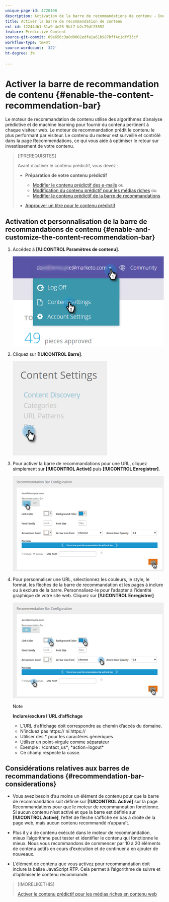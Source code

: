 ```yaml
---
unique-page-id: 4720108
description: Activation de la barre de recommandations de contenu - Documents Marketo - Documentation du produit
title: Activer la barre de recommandation de contenu
exl-id: f2244db1-51a9-4e26-9bf7-b2c79df25552
feature: Predictive Content
source-git-commit: 09a656c3a0d0002edfa1a61b987bff4c1dff33cf
workflow-type: tm+mt
source-wordcount: '322'
ht-degree: 3%

---
```


# Activer la barre de recommandation de contenu {#enable-the-content-recommendation-bar}

Le moteur de recommandation de contenu utilise des algorithmes d’analyse prédictive et de machine learning pour fournir du contenu pertinent à chaque visiteur web. Le moteur de recommandation prédit le contenu le plus performant par visiteur. Le contenu du moteur est surveillé et contrôlé dans la page Recommendations, ce qui vous aide à optimiser le retour sur investissement de votre contenu.

>[!PREREQUISITES]
>
>Avant d’activer le contenu prédictif, vous devez :
>
>* **Préparation de votre contenu prédictif**
>
>   * [Modifier le contenu prédictif des e-mails](/help/marketo/product-docs/predictive-content/working-with-predictive-content/edit-predictive-content-for-emails.md) ou
>   * [Modification du contenu prédictif pour les médias riches](/help/marketo/product-docs/predictive-content/working-with-predictive-content/edit-predictive-content-for-rich-media.md) ou
>   * [Modifier le contenu prédictif de la barre de recommandations](/help/marketo/product-docs/predictive-content/working-with-predictive-content/edit-predictive-content-for-the-recommendation-bar.md)
>
>* [Approuver un titre pour le contenu prédictif](/help/marketo/product-docs/predictive-content/working-with-all-content/approve-a-title-for-predictive-content.md)

## Activation et personnalisation de la barre de recommandations de contenu {#enable-and-customize-the-content-recommendation-bar}

1. Accédez à **[!UICONTROL Paramètres de contenu]**.

   ![](assets/settings-dropdown-hand.png)

1. Cliquez sur **[!UICONTROL Barre]**.

   ![](assets/content-settings-bar-hand.png)

1. Pour activer la barre de recommandations pour une URL, cliquez simplement sur **[!UICONTROL Activé]** puis **[!UICONTROL Enregistrer]**.

   ![](assets/bar-enable.png)

1. Pour personnaliser une URL, sélectionnez les couleurs, le style, le format, les flèches de la barre de recommandation et les pages à inclure ou à exclure de la barre. Personnalisez-le pour l’adapter à l’identité graphique de votre site web. Cliquez sur **[!UICONTROL Enregistrer]**

   ![](assets/bar-customize-details-hands.png)

   >[!NOTE]
   >
   >**Inclure/exclure l’URL d’affichage**
   >
   >* L’URL d’affichage doit correspondre au chemin d’accès du domaine.
   >* N’incluez pas https:// ni https://
   >* Utiliser des &#42; pour les caractères génériques
   >* Utiliser un point-virgule comme séparateur
   >* Exemple : /contact_us&#42;; &#42;action=logout&#42;
   >* Ce champ respecte la casse.

## Considérations relatives aux barres de recommandations {#recommendation-bar-considerations}

* Vous avez besoin d’au moins un élément de contenu pour que la barre de recommandation soit définie sur **[!UICONTROL Activé]** sur la page Recommandations pour que le moteur de recommandation fonctionne. Si aucun contenu n’est activé et que la barre est définie sur **[!UICONTROL Activé]**, l’effet de flèche s’affiche en bas à droite de la page web, mais aucun contenu recommandé n’apparaît.

* Plus il y a de contenu exécuté dans le moteur de recommandation, mieux l’algorithme peut tester et identifier le contenu qui fonctionne le mieux. Nous vous recommandons de commencer par 10 à 20 éléments de contenu actifs en cours d’exécution et de continuer à en ajouter de nouveaux.
* L’élément de contenu que vous activez pour recommandation doit inclure la balise JavaScript RTP. Cela permet à l’algorithme de suivre et d’optimiser le contenu recommandé.

>[!MORELIKETHIS]
>
>[Activer le contenu prédictif pour les médias riches en contenu web](/help/marketo/product-docs/predictive-content/enabling-predictive-content/enable-predictive-content-for-web-rich-media.md)

